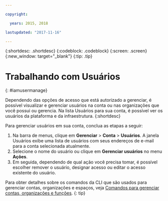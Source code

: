 ```yaml
---

copyright:

  years: 2015, 2018

lastupdated: "2017-11-16"

---
```


{:shortdesc: .shortdesc}
{:codeblock: .codeblock}
{:screen: .screen}
{:new_window: target="_blank"}
{:tip: .tip}

# Trabalhando com Usuários
{: #iamusermanage}

Dependendo das opções de acesso que está autorizado a gerenciar, é possível visualizar e gerenciar usuários na conta ou nas organizações que você possui ou gerencia. Na lista Usuários para sua conta, é possível ver os usuários da plataforma e da infraestrutura.
{:shortdesc}

Para gerenciar usuários em sua conta, conclua as etapas a seguir:

1. Na barra de menus, clique em **Gerenciar** &gt; **Conta** &gt; **Usuários**. A janela Usuários exibe uma lista de usuários com seus endereços de e-mail para a conta selecionada atualmente.
2. Selecione o nome do usuário ou clique em **Gerenciar usuários** no menu **Ações**.
3. Em seguida, dependendo de qual ação você precisa tomar, é possível escolher remover o usuário, designar acesso ou editar o acesso existente do usuário.

Para obter detalhes sobre os comandos da CLI que são usados para gerenciar contas, organizações e espaços, veja [Comandos para gerenciar contas, organizações e funções](/docs/cli/reference/bluemix_cli/bx_cli.html#bx_commands_acctorg).
{: tip}
